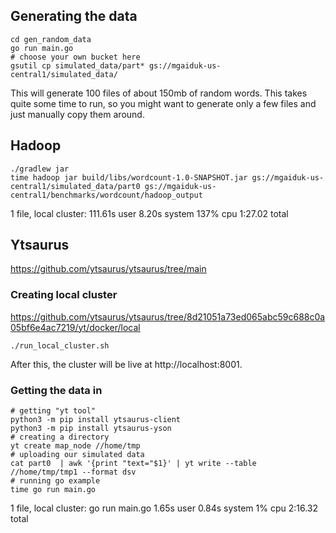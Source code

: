 ## Generating the data
```
cd gen_random_data
go run main.go
# choose your own bucket here
gsutil cp simulated_data/part* gs://mgaiduk-us-central1/simulated_data/
```
This will generate 100 files of about 150mb of random words. This takes quite some time to run, so you might want to generate only a few files and just manually copy them around.
## Hadoop
```
./gradlew jar
time hadoop jar build/libs/wordcount-1.0-SNAPSHOT.jar gs://mgaiduk-us-central1/simulated_data/part0 gs://mgaiduk-us-central1/benchmarks/wordcount/hadoop_output
```
1 file, local cluster: 111.61s user 8.20s system 137% cpu 1:27.02 total
## Ytsaurus
https://github.com/ytsaurus/ytsaurus/tree/main
### Creating local cluster
https://github.com/ytsaurus/ytsaurus/tree/8d21051a73ed065abc59c688c0a05bf6e4ac7219/yt/docker/local
```
./run_local_cluster.sh
```
After this, the cluster will be live at http://localhost:8001.
### Getting the data in
```
# getting "yt tool"
python3 -m pip install ytsaurus-client
python3 -m pip install ytsaurus-yson
# creating a directory
yt create map_node //home/tmp
# uploading our simulated data
cat part0  | awk '{print "text="$1}' | yt write --table //home/tmp/tmp1 --format dsv
# running go example
time go run main.go
```
1 file, local cluster: go run main.go  1.65s user 0.84s system 1% cpu 2:16.32 total